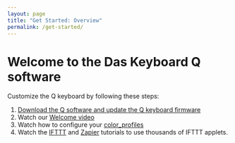 ```yaml
---
layout: page
title: "Get Started: Overview"
permalink: /get-started/
---
```


# Welcome to the Das Keyboard Q software

Customize the Q keyboard by following these steps:

1. [Download the Q software and update the Q keyboard firmware]({{site.baseurl}}/get-started/download)
2. Watch our [Welcome video]({{site.baseurl}}/get-started/welcome-video)
3. Watch how to configure your [color_profiles]({{site.baseurl}}/get-started/creating-and-switching-profiles-tutorial)
4. Watch the [IFTTT]({{site.baseurl}}/get-started/ifttt-tutorial) and [Zapier]({{site.baseurl}}/get-started/zapier-tutorial) tutorials to use thousands of IFTTT applets.